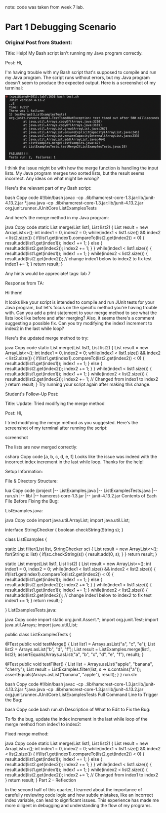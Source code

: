 note: code was taken from week 7 lab. 
# Part 1 Debugging Scenario

### Original Post from Student:

Title: Help! My Bash script isn't running my Java program correctly.


Post:
Hi,

I'm having trouble with my Bash script that's supposed to compile and run my Java program. 
The script runs without errors, but my Java program doesn't seem to produce the expected output. 
Here is a screenshot of my terminal:

![SCREENSHOT](lab5pic1.jpg)

I think the issue might be with how the merge function is handling the input lists. 
My Java program merges two sorted lists, but the result seems incorrect. Any ideas on what might be wrong?

Here's the relevant part of my Bash script:

bash
Copy code
#!/bin/bash
javac -cp .:lib/hamcrest-core-1.3.jar:lib/junit-4.13.2.jar *.java
java -cp .:lib/hamcrest-core-1.3.jar:lib/junit-4.13.2.jar org.junit.runner.JUnitCore ListExamplesTests

And here's the merge method in my Java program:

java
Copy code
static List<String> merge(List<String> list1, List<String> list2) {
    List<String> result = new ArrayList<>();
    int index1 = 0, index2 = 0;
    while(index1 < list1.size() && index2 < list2.size()) {
        if(list1.get(index1).compareTo(list2.get(index2)) < 0) {
            result.add(list1.get(index1));
            index1 += 1;
        }
        else {
            result.add(list2.get(index2));
            index2 += 1;
        }
    }
    while(index1 < list1.size()) {
        result.add(list1.get(index1));
        index1 += 1;
    }
    while(index2 < list2.size()) {
        result.add(list2.get(index2));
        // change index1 below to index2 to fix test
        index1 += 1;
    }
    return result;
}

Any hints would be appreciate!
tags: lab 7

Response from TA:

Hi there!

It looks like your script is intended to compile and run JUnit tests for your Java program, but let's focus on the specific method you're having trouble with. 
Can you add a print statement to your merge method to see what the lists look like before and after merging? Also, it seems there's a comment suggesting a possible fix.
Can you try modifying the index1 increment to index2 in the last while loop?

Here's the updated merge method to try:

java
Copy code
static List<String> merge(List<String> list1, List<String> list2) {
    List<String> result = new ArrayList<>();
    int index1 = 0, index2 = 0;
    while(index1 < list1.size() && index2 < list2.size()) {
        if(list1.get(index1).compareTo(list2.get(index2)) < 0) {
            result.add(list1.get(index1));
            index1 += 1;
        }
        else {
            result.add(list2.get(index2));
            index2 += 1;
        }
    }
    while(index1 < list1.size()) {
        result.add(list1.get(index1));
        index1 += 1;
    }
    while(index2 < list2.size()) {
        result.add(list2.get(index2));
        index2 += 1;  // Changed from index1 to index2
    }
    return result;
}
Try running your script again after making this change.

Student's Follow-Up Post:

Title: Update: Tried modifying the merge method

Post:
Hi,

I tried modifying the merge method as you suggested. Here's the screenshot of my terminal after running the script:

screenshot

The lists are now merged correctly:

csharp
Copy code
[a, b, c, d, e, f]
Looks like the issue was indeed with the incorrect index increment in the last while loop. Thanks for the help!

Setup Information:

File & Directory Structure:

lua
Copy code
/project
    |-- ListExamples.java
    |-- ListExamplesTests.java
    |-- run.sh
    |-- lib/
        |-- hamcrest-core-1.3.jar
        |-- junit-4.13.2.jar
Contents of Each File Before Fixing the Bug:

ListExamples.java:

java
Copy code
import java.util.ArrayList;
import java.util.List;

interface StringChecker { boolean checkString(String s); }

class ListExamples {

  static List<String> filter(List<String> list, StringChecker sc) {
    List<String> result = new ArrayList<>();
    for(String s: list) {
      if(sc.checkString(s)) {
        result.add(0, s);
      }
    }
    return result;
  }

  static List<String> merge(List<String> list1, List<String> list2) {
    List<String> result = new ArrayList<>();
    int index1 = 0, index2 = 0;
    while(index1 < list1.size() && index2 < list2.size()) {
      if(list1.get(index1).compareTo(list2.get(index2)) < 0) {
        result.add(list1.get(index1));
        index1 += 1;
      }
      else {
        result.add(list2.get(index2));
        index2 += 1;
      }
    }
    while(index1 < list1.size()) {
      result.add(list1.get(index1));
      index1 += 1;
    }
    while(index2 < list2.size()) {
      result.add(list2.get(index2));
      // change index1 below to index2 to fix test
      index1 += 1;
    }
    return result;
  }

}
ListExamplesTests.java:

java
Copy code
import static org.junit.Assert.*;
import org.junit.Test;
import java.util.Arrays;
import java.util.List;

public class ListExamplesTests {
  
  @Test
  public void testMerge() {
    List<String> list1 = Arrays.asList("a", "c", "e");
    List<String> list2 = Arrays.asList("b", "d", "f");
    List<String> result = ListExamples.merge(list1, list2);
    assertEquals(Arrays.asList("a", "b", "c", "d", "e", "f"), result);
  }

  @Test
  public void testFilter() {
    List<String> list = Arrays.asList("apple", "banana", "cherry");
    List<String> result = ListExamples.filter(list, s -> s.contains("a"));
    assertEquals(Arrays.asList("banana", "apple"), result);
  }
}
run.sh:

bash
Copy code
#!/bin/bash
javac -cp .:lib/hamcrest-core-1.3.jar:lib/junit-4.13.2.jar *.java
java -cp .:lib/hamcrest-core-1.3.jar:lib/junit-4.13.2.jar org.junit.runner.JUnitCore ListExamplesTests
Full Command Line to Trigger the Bug:

bash
Copy code
bash run.sh
Description of What to Edit to Fix the Bug:

To fix the bug, update the index increment in the last while loop of the merge method from index1 to index2:

Fixed merge method:

java
Copy code
static List<String> merge(List<String> list1, List<String> list2) {
    List<String> result = new ArrayList<>();
    int index1 = 0, index2 = 0;
    while(index1 < list1.size() && index2 < list2.size()) {
        if(list1.get(index1).compareTo(list2.get(index2)) < 0) {
            result.add(list1.get(index1));
            index1 += 1;
        }
        else {
            result.add(list2.get(index2));
            index2 += 1;
        }
    }
    while(index1 < list1.size()) {
        result.add(list1.get(index1));
        index1 += 1;
    }
    while(index2 < list2.size()) {
        result.add(list2.get(index2));
        index2 += 1;  // Changed from index1 to index2
    }
    return result;
}
Part 2 – Reflection

In the second half of this quarter, I learned about the importance of carefully reviewing code logic and how subtle mistakes, like an incorrect index variable, can lead to significant issues. This experience has made me more diligent in debugging and understanding the flow of my programs.






